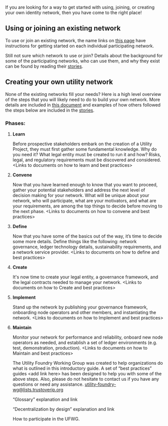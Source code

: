 If you are looking for a way to get started with using, joining, or creating your own identity network, then you have come to the right place!


## Using or joining an existing network

 To use or join an existing network, the name links on [this page](https://github.com/trustoverip/utility-foundry-wg/blob/master/UTILITY_LIST.md) have instructions for getting started on each individual participating network. 

 Still not sure which network to use or join? Details about the background for some of the participating networks, who can use them, and why they exist can be found by reading their [stories](https://github.com/trustoverip/utility-foundry-wg/tree/master/workflow/stories).



## Creating your own utility network

None of the existing networks fill your needs? Here is a high level overview of the steps that you will likely need to do to build your own network. More details are included in [this document](https://github.com/trustoverip/utility-foundry-wg/blob/master/workflow/UTILITY_WORKFLOW.md) and examples of how others followed the steps below are included in the [stories](https://github.com/trustoverip/utility-foundry-wg/tree/master/workflow/stories).


### Phases:



1. **Learn**

    Before prospective stakeholders embark on the creation of a Utility Project, they must first gather some fundamental knowledge. Why do you need it? What legal entity must be created to run it and how? Risks, legal, and regulatory requirements must be discovered and considered. &lt;Links to documents on how to learn and best practices>

2. **Convene**

    Now that you have learned enough to know that you want to proceed, gather your potential stakeholders and address the next level of decision making for your network. What will be unique about your network, who will participate, what are your motivators, and what are your requirements, are among the top things to decide before moving to the next phase. &lt;Links to documents on how to convene and best practices>

3. **Define**

    Now that you have some of the basics out of the way, it’s time to decide some more details. Define things like the following: network governance, ledger technology details, sustainability requirements, and a network service provider. &lt;Links to documents on how to define and best practices>

4. **Create**

    It's now time to create your legal entity, a governance framework, and the legal contracts needed to manage your network.  &lt;Links to documents on how to Create and best practices>

5. **Implement**

    Stand up the network by publishing your governance framework, onboarding node operators and other members, and instantiating the network. &lt;Links to documents on how to Implement and best practices>

6. **Maintain**

    Monitor your network for performance and reliability, onboard new node operators as needed, and establish a set of ledger environments (e.g. test, demonstration, production). &lt;Links to documents on how to Maintain and best practices>


    The Utility Foundry Working Group was created to help organizations do what is outlined in this introductory guide.  A set of “best practices” guides &lt;add link here> has been designed to help you with some of the above steps. Also, please do not hesitate to contact us if you have any questions or need any assistance. [utility-foundry-wg@lists.trustoverip.org](mailto:utility-foundry-wg@lists.trustoverip.org)


    “Glossary” explanation and link


    “Decentralization by design” explanation and link


    How to participate in the UFWG.
